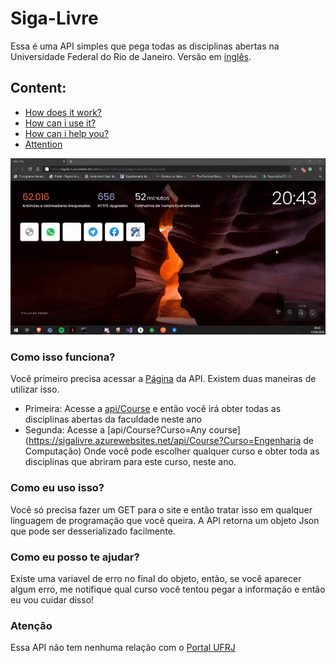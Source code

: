# Siga-Livre
Essa é uma API simples que pega todas as disciplinas abertas na Universidade Federal do Rio de Janeiro. Versão em [inglês](README.pt.md).

## Content:
* [How does it work?](#How-does-it-work?)
* [How can i use it?](#How-can-i-use-it?)
* [How can i help you?](#How-can-i-help-you?)
* [Attention](#Attention)

![](https://github.com/DantasB/Siga-Livre/blob/master/ReadmeFiles/Siga-Livre.gif)

### Como isso funciona?
Você primeiro precisa acessar a [Página](https://sigalivre.azurewebsites.net/) da API. Existem duas maneiras de utilizar isso.

- Primeira: Acesse a [api/Course](https://sigalivre.azurewebsites.net/api/Course) e então você irá obter todas as disciplinas abertas da faculdade neste ano
- Segunda: Acesse a [api/Course?Curso=Any course](https://sigalivre.azurewebsites.net/api/Course?Curso=Engenharia de Computação) Onde você pode escolher qualquer curso e obter toda as disciplinas que abriram para este curso, neste ano.

### Como eu uso isso?
Você só precisa fazer um GET para o site e então tratar isso em qualquer linguagem de programação que você queira. A API retorna um objeto Json que pode ser desserializado facilmente.

### Como eu posso te ajudar? 
Existe uma variavel de erro no final do objeto, então, se você aparecer algum erro, me notifique qual curso você tentou pegar a informação e então eu vou cuidar disso!

### Atenção
Essa API não tem nenhuma relação com o [Portal UFRJ](https://portalaluno.ufrj.br/Portal)
